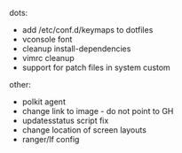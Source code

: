 dots:
 - add /etc/conf.d/keymaps to dotfiles
 - vconsole font
 - cleanup install-dependencies
 - vimrc cleanup
 - support for patch files in system custom

other:
 - polkit agent
 - change link to image - do not point to GH
 - updatesstatus script fix
 - change location of screen layouts
 - ranger/lf config
